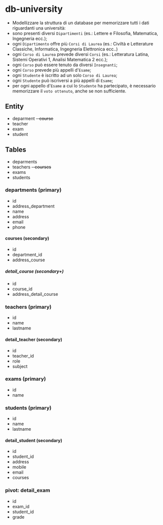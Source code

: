 # db-university

- Modellizzare la struttura di un database per memorizzare tutti i dati riguardanti una università:
- sono presenti diversi `Dipartimenti` (es.: Lettere e Filosofia, Matematica, Ingegneria ecc.);
- ogni `Dipartimento` offre più `Corsi di Laurea` (es.: Civiltà e Letterature Classiche, Informatica, Ingegneria Elettronica ecc..)
- ogni `Corso di Laurea` prevede diversi `Corsi` (es.: Letteratura Latina, Sistemi Operativi 1, Analisi Matematica 2 ecc.);
- ogni `Corso` può essere tenuto da diversi `Insegnanti`;
- ogni `Corso` prevede più appelli d'`Esame`;
- ogni `Studente` è iscritto ad un solo `Corso di Laurea`;
- ogni `Studente` può iscriversi a più appelli di `Esame`;
- per ogni appello d'`Esame` a cui lo `Studente` ha partecipato, è necessario memorizzare il `voto ottenuto`, anche se non sufficiente.
<!-- Pensiamo a quali entità (tabelle) creare per il nostro database e cerchiamo poi di stabilirne le relazioni. Infine, andiamo a definire le colonne e i tipi di dato di ogni tabella.
Utilizzare https://www.drawio.com/ per la creazione dello schema.
Esportare quindi il diagramma in pnge caricarlo nella repo come visto in classe -->

## Entity
- deparment
~~- course~~
- teacher
- exam
- student

## Tables

- deparments
- teachers
~~- courses~~
- exams
- students

### departments (primary)

- id
- address_department
- name
- address
- email
- phone

#### courses (secondary)

- id
- department_id
- address_course

##### detail_course (secondary+)

- id
- course_id
- address_detail_course

### teachers (primary)

- id
- name
- lastname

#### detail_teacher (secondary)

- id
- teacher_id
- role
- subject

### exams (primary)

- id
- name

### students (primary)

- id
- name
- lastname

#### detail_student (secondary)

- id
- student_id
- address
- mobile
- email
- courses

### pivot: detail_exam

- id
- exam_id
- student_id
- grade
